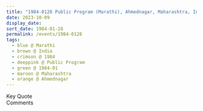 ```yaml
---
title: "1984-0128 Public Program (Marathi), Ahmednagar, Maharashtra, India"
date: 2023-10-09
display_date: 
sort_date: 1984-01-28
permalink: /events/1984-0128
tags:
  - blue @ Marathi
  - brown @ India
  - crimson @ 1984
  - deeppink @ Public Program
  - green @ 1984-01
  - maroon @ Maharashtra
  - orange @ Ahmednagar
---
```


<wave-list>
  <list-title color="green" width="75">Key Quote</list-title>
  <list-item color="BlanchedAlmond"  width="200"></list-item>
  <list-item color="Lavender"></list-item>
  <list-item color="BlanchedAlmond"></list-item>
</wave-list>

<br>

<wave-list>
  <list-title color="green" width="75">Comments</list-title>
  <list-item color="BlanchedAlmond"  width="200"></list-item>
  <list-item color="Lavender"></list-item>
  <list-item color="BlanchedAlmond"></list-item>
</wave-list>
